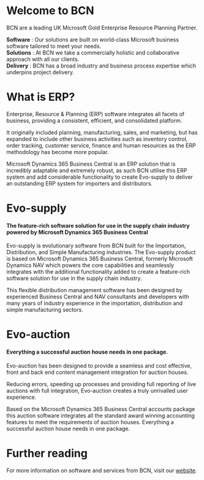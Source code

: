 # Welcome to BCN

<!--

**Here are some ideas to get you started:**

🙋‍♀️ A short introduction - what is your organization all about?
🌈 Contribution guidelines - how can the community get involved?
👩‍💻 Useful resources - where can the community find your docs? Is there anything else the community should know?
🍿 Fun facts - what does your team eat for breakfast?
🧙 Remember, you can do mighty things with the power of [Markdown](https://docs.github.com/github/writing-on-github/getting-started-with-writing-and-formatting-on-github/basic-writing-and-formatting-syntax)
-->

BCN are a leading UK Microsoft Gold Enterprise Resource Planning Partner.

<b>Software</b> : Our solutions are built on world-class Microsoft business software tailored to meet your needs.  
<b>Solutions</b> : At BCN we take a commercially holistic and collaborative approach with all our clients.  
<b>Delivery</b> : BCN has a broad industry and business process expertise which underpins project delivery.  

# What is ERP?
Enterprise, Resource & Planning (ERP) software integrates all facets of business, providing a consistent, efficient, and consolidated platform.

It originally included planning, manufacturing, sales, and marketing, but has expanded to include other business activities such as inventory control, order tracking, customer service, finance and human resources as the ERP methodology has become more popular.

Microsoft Dynamics 365 Business Central is an ERP solution that is incredibly adaptable and extremely robust, as such BCN utilise this ERP system and add considerable functionality to create Evo-supply to deliver an outstanding ERP system for importers and distributors.

# Evo-supply
#### The feature-rich software solution for use in the supply chain industry powered by Microsoft Dynamics 365 Business Central
Evo-supply is evolutionary software from BCN built for the Importation, Distribution, and Simple Manufacturing industries. The Evo-supply product is based on Microsoft Dynamics 365 Business Central, formerly Microsoft Dynamics NAV which powers the core capabilities and seamlessly integrates with the additional functionality added to create a feature-rich software solution for use in the supply chain industry.

This flexible distribution management software has been designed by experienced Business Central and NAV consultants and developers with many years of industry experience in the importation, distribution and simple manufacturing sectors.

# Evo-auction
#### Everything a successful auction house needs in one package.
Evo-auction has been designed to provide a seamless and cost effective, front and back end content management integration for auction houses.

Reducing errors, speeding up processes and providing full reporting of live auctions with full integration, Evo-auction creates a truly unrivalled user experience.

Based on the Microsoft Dynamics 365 Business Central accounts package this auction software integrates all the standard award winning accounting features to meet the requirements of auction houses. Everything a successful auction house needs in one package.

# Further reading
For more information on software and services from BCN, visit our [website](https://bcn.co.uk).
